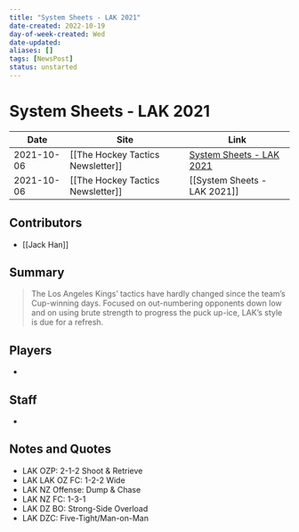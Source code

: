 ```yaml
---
title: "System Sheets - LAK 2021"
date-created: 2022-10-19
day-of-week-created: Wed
date-updated: 
aliases: []
tags: [NewsPost]
status: unstarted
---
```


# System Sheets - LAK 2021

| Date       | Site                              | Link                                                                              |
| ---------- | --------------------------------- | --------------------------------------------------------------------------------- |
| 2021-10-06 | [[The Hockey Tactics Newsletter]] | [System Sheets - LAK 2021](https://jhanhky.substack.com/p/system-sheets-lak-2021) |
| 2021-10-06 | [[The Hockey Tactics Newsletter]] | [[System Sheets - LAK 2021]]                                                                                  |

## Contributors
- [[Jack Han]]


## Summary
> The Los Angeles Kings’ tactics have hardly changed since the team’s Cup-winning days. Focused on out-numbering opponents down low and on using brute strength to progress the puck up-ice, LAK’s style is due for a refresh.


## Players
- 


## Staff
- 


## Notes and Quotes
- LAK OZP: 2-1-2 Shoot & Retrieve
- LAK LAK OZ FC: 1-2-2 Wide
- LAK NZ Offense: Dump & Chase
- LAK NZ FC: 1-3-1
- LAK DZ BO: Strong-Side Overload
- LAK DZC: Five-Tight/Man-on-Man


